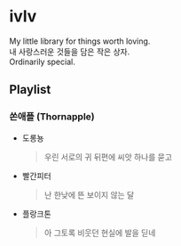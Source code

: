 # ivlv
My little library for things worth loving.  
내 사랑스러운 것들을 담은 작은 상자.  
Ordinarily special.  
## Playlist
### 쏜애플 (Thornapple)
- 도롱뇽 
  > 우린 서로의 귀 뒤편에 씨앗 하나를 묻고
- 빨간피터
  > 난 한낮에 뜬 보이지 않는 달
- 플랑크톤
  > 아 그토록 비웃던 현실에 발을 딛네
